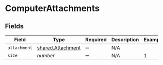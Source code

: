 # ComputerAttachments


## Fields

| Field                                                         | Type                                                          | Required                                                      | Description                                                   | Example                                                       |
| ------------------------------------------------------------- | ------------------------------------------------------------- | ------------------------------------------------------------- | ------------------------------------------------------------- | ------------------------------------------------------------- |
| `attachment`                                                  | [shared.Attachment](../../../sdk/models/shared/attachment.md) | :heavy_minus_sign:                                            | N/A                                                           |                                                               |
| `size`                                                        | *number*                                                      | :heavy_minus_sign:                                            | N/A                                                           | 1                                                             |